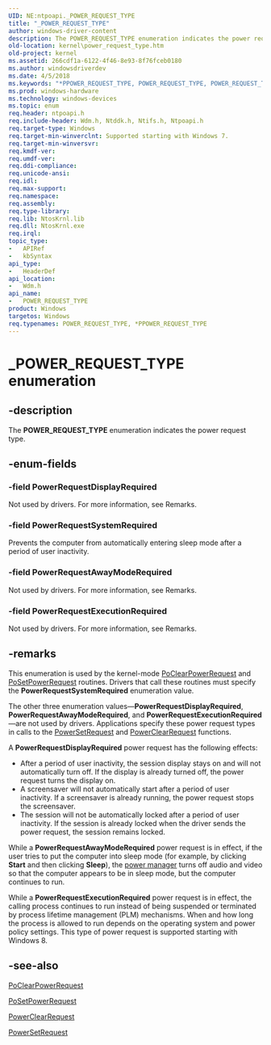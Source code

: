 ```yaml
---
UID: NE:ntpoapi._POWER_REQUEST_TYPE
title: "_POWER_REQUEST_TYPE"
author: windows-driver-content
description: The POWER_REQUEST_TYPE enumeration indicates the power request type.
old-location: kernel\power_request_type.htm
old-project: kernel
ms.assetid: 266cdf1a-6122-4f46-8e93-8f76fceb0180
ms.author: windowsdriverdev
ms.date: 4/5/2018
ms.keywords: "*PPOWER_REQUEST_TYPE, POWER_REQUEST_TYPE, POWER_REQUEST_TYPE enumeration [Kernel-Mode Driver Architecture], PPOWER_REQUEST_TYPE, PPOWER_REQUEST_TYPE enumeration pointer [Kernel-Mode Driver Architecture], PowerRequestAwayModeRequired, PowerRequestDisplayRequired, PowerRequestExecutionRequired, PowerRequestSystemRequired, _POWER_REQUEST_TYPE, kernel.power_request_type, sysenum_2d1a5da5-2541-4db1-bfde-2bd06f38b17c.xml, wdm/POWER_REQUEST_TYPE, wdm/PPOWER_REQUEST_TYPE, wdm/PowerRequestAwayModeRequired, wdm/PowerRequestDisplayRequired, wdm/PowerRequestExecutionRequired, wdm/PowerRequestSystemRequired"
ms.prod: windows-hardware
ms.technology: windows-devices
ms.topic: enum
req.header: ntpoapi.h
req.include-header: Wdm.h, Ntddk.h, Ntifs.h, Ntpoapi.h
req.target-type: Windows
req.target-min-winverclnt: Supported starting with Windows 7.
req.target-min-winversvr: 
req.kmdf-ver: 
req.umdf-ver: 
req.ddi-compliance: 
req.unicode-ansi: 
req.idl: 
req.max-support: 
req.namespace: 
req.assembly: 
req.type-library: 
req.lib: NtosKrnl.lib
req.dll: NtosKrnl.exe
req.irql: 
topic_type:
-	APIRef
-	kbSyntax
api_type:
-	HeaderDef
api_location:
-	Wdm.h
api_name:
-	POWER_REQUEST_TYPE
product: Windows
targetos: Windows
req.typenames: POWER_REQUEST_TYPE, *PPOWER_REQUEST_TYPE
---
```


# _POWER_REQUEST_TYPE enumeration


## -description


The <b>POWER_REQUEST_TYPE</b> enumeration indicates the power request type.


## -enum-fields




### -field PowerRequestDisplayRequired

Not used by drivers. For more information, see Remarks.


### -field PowerRequestSystemRequired

Prevents the computer from automatically entering sleep mode after a period of user inactivity.


### -field PowerRequestAwayModeRequired

Not used by drivers. For more information, see Remarks.


### -field PowerRequestExecutionRequired

Not used by drivers. For more information, see Remarks.


## -remarks



This enumeration is used by the kernel-mode <a href="https://msdn.microsoft.com/library/windows/hardware/ff559658">PoClearPowerRequest</a> and <a href="https://msdn.microsoft.com/library/windows/hardware/ff559762">PoSetPowerRequest</a> routines. Drivers that call these routines must specify the <b>PowerRequestSystemRequired</b> enumeration value.

The other three enumeration values—<b>PowerRequestDisplayRequired</b>, <b>PowerRequestAwayModeRequired</b>, and <b>PowerRequestExecutionRequired</b>—are not used by drivers. Applications specify these power request types in calls to the <a href="https://msdn.microsoft.com/85249de8-5832-4f25-bbd9-3576cfd1caa0">PowerSetRequest</a> and <a href="https://msdn.microsoft.com/794248b1-5aa8-495e-aca6-1a1f35dc9c7f">PowerClearRequest</a> functions.

A <b>PowerRequestDisplayRequired</b> power request has the following effects:

<ul>
<li>
After a period of user inactivity, the session display stays on and will not automatically turn off. If the display is already turned off, the power request turns the display on.

</li>
<li>
A screensaver will not automatically start after a period of user inactivity. If a screensaver is already running, the power request stops the screensaver.

</li>
<li>
The session will not be automatically locked after a period of user inactivity. If the session is already locked when the driver sends the power request, the session remains locked.

</li>
</ul>
While a <b>PowerRequestAwayModeRequired</b> power request is in effect, if the user tries to put the computer into sleep mode (for example, by clicking <b>Start</b> and then clicking <b>Sleep</b>), the <a href="https://msdn.microsoft.com/library/windows/hardware/ff559829">power manager</a> turns off audio and video so that the computer appears to be in sleep mode, but the computer continues to run.

While a <b>PowerRequestExecutionRequired</b> power request is in effect, the calling process continues to run instead of being suspended or terminated by process lifetime management (PLM) mechanisms. When and how long the process is allowed to run depends on the operating system and power policy settings. This type of power request is supported starting with Windows 8.




## -see-also




<a href="https://msdn.microsoft.com/library/windows/hardware/ff559658">PoClearPowerRequest</a>



<a href="https://msdn.microsoft.com/library/windows/hardware/ff559762">PoSetPowerRequest</a>



<a href="https://msdn.microsoft.com/794248b1-5aa8-495e-aca6-1a1f35dc9c7f">PowerClearRequest</a>



<a href="https://msdn.microsoft.com/85249de8-5832-4f25-bbd9-3576cfd1caa0">PowerSetRequest</a>
 

 

